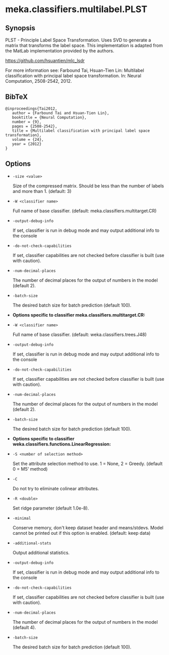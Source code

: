 # meka.classifiers.multilabel.PLST

## Synopsis
PLST - Principle Label Space Transformation. Uses SVD to generate a matrix that transforms the label space. This implementation is adapted from the MatLab implementation provided by the authors.

https://github.com/hsuantien/mlc_lsdr

For more information see:
 Farbound Tai, Hsuan-Tien Lin: Multilabel classification with principal label space transformation. In: Neural Computation, 2508-2542, 2012.

## BibTeX
```
@inproceedings{Tai2012,
   author = {Farbound Tai and Hsuan-Tien Lin},
   booktitle = {Neural Computation},
   number = {9},
   pages = {2508-2542},
   title = {Multilabel classification with principal label space transformation},
   volume = {24},
   year = {2012}
}
```
## Options
* `-size <value>`

    Size of the compressed matrix. Should be
    less than the number of labels and more than 1.
    (default: 3)

* `-W <classifier name>`

    Full name of base classifier.
    (default: meka.classifiers.multitarget.CR)

* `-output-debug-info`

    If set, classifier is run in debug mode and
    may output additional info to the console

* `-do-not-check-capabilities`

    If set, classifier capabilities are not checked before classifier is built
    (use with caution).

* `-num-decimal-places`

    The number of decimal places for the output of numbers in the model (default 2).

* `-batch-size`

    The desired batch size for batch prediction  (default 100).

* **Options specific to classifier meka.classifiers.multitarget.CR:**

* `-W <classifier name>`

    Full name of base classifier.
    (default: weka.classifiers.trees.J48)

* `-output-debug-info`

    If set, classifier is run in debug mode and
    may output additional info to the console

* `-do-not-check-capabilities`

    If set, classifier capabilities are not checked before classifier is built
    (use with caution).

* `-num-decimal-places`

    The number of decimal places for the output of numbers in the model (default 2).

* `-batch-size`

    The desired batch size for batch prediction  (default 100).

* **Options specific to classifier weka.classifiers.functions.LinearRegression:**

* `-S <number of selection method>`

    Set the attribute selection method to use. 1 = None, 2 = Greedy.
    (default 0 = M5' method)

* `-C`

    Do not try to eliminate colinear attributes.

* `-R <double>`

    Set ridge parameter (default 1.0e-8).

* `-minimal`

    Conserve memory, don't keep dataset header and means/stdevs.
    Model cannot be printed out if this option is enabled.	(default: keep data)

* `-additional-stats`

    Output additional statistics.

* `-output-debug-info`

    If set, classifier is run in debug mode and
    may output additional info to the console

* `-do-not-check-capabilities`

    If set, classifier capabilities are not checked before classifier is built
    (use with caution).

* `-num-decimal-places`

    The number of decimal places for the output of numbers in the model (default 4).

* `-batch-size`

    The desired batch size for batch prediction  (default 100).
